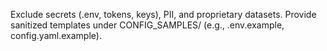 ﻿Exclude secrets (.env, tokens, keys), PII, and proprietary datasets.
Provide sanitized templates under CONFIG_SAMPLES/ (e.g., .env.example, config.yaml.example).
